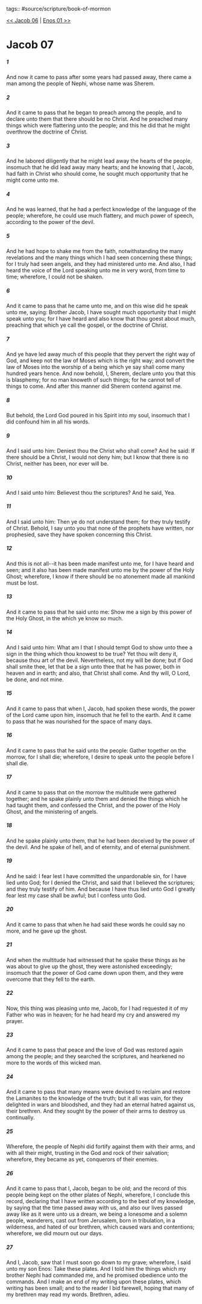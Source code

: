 tags:: #source/scripture/book-of-mormon

[<< Jacob 06](/book-of-mormon/03_Jacob/Jacob_06.md) | [Enos 01 >>](/book-of-mormon/04_The_Book_of_Enos/Enos_01.md)

# Jacob 07

##### 1

And now it came to pass after some years had passed away, there came a man among the people of Nephi, whose name was Sherem.

##### 2

And it came to pass that he began to preach among the people, and to declare unto them that there should be no Christ. And he preached many things which were flattering unto the people; and this he did that he might overthrow the doctrine of Christ.

##### 3

And he labored diligently that he might lead away the hearts of the people, insomuch that he did lead away many hearts; and he knowing that I, Jacob, had faith in Christ who should come, he sought much opportunity that he might come unto me.

##### 4

And he was learned, that he had a perfect knowledge of the language of the people; wherefore, he could use much flattery, and much power of speech, according to the power of the devil.

##### 5

And he had hope to shake me from the faith, notwithstanding the many revelations and the many things which I had seen concerning these things; for I truly had seen angels, and they had ministered unto me. And also, I had heard the voice of the Lord speaking unto me in very word, from time to time; wherefore, I could not be shaken.

##### 6

And it came to pass that he came unto me, and on this wise did he speak unto me, saying: Brother Jacob, I have sought much opportunity that I might speak unto you; for I have heard and also know that thou goest about much, preaching that which ye call the gospel, or the doctrine of Christ.

##### 7

And ye have led away much of this people that they pervert the right way of God, and keep not the law of Moses which is the right way; and convert the law of Moses into the worship of a being which ye say shall come many hundred years hence. And now behold, I, Sherem, declare unto you that this is blasphemy; for no man knoweth of such things; for he cannot tell of things to come. And after this manner did Sherem contend against me.

##### 8

But behold, the Lord God poured in his Spirit into my soul, insomuch that I did confound him in all his words.

##### 9

And I said unto him: Deniest thou the Christ who shall come? And he said: If there should be a Christ, I would not deny him; but I know that there is no Christ, neither has been, nor ever will be.

##### 10

And I said unto him: Believest thou the scriptures? And he said, Yea.

##### 11

And I said unto him: Then ye do not understand them; for they truly testify of Christ. Behold, I say unto you that none of the prophets have written, nor prophesied, save they have spoken concerning this Christ.

##### 12

And this is not all--it has been made manifest unto me, for I have heard and seen; and it also has been made manifest unto me by the power of the Holy Ghost; wherefore, I know if there should be no atonement made all mankind must be lost.

##### 13

And it came to pass that he said unto me: Show me a sign by this power of the Holy Ghost, in the which ye know so much.

##### 14

And I said unto him: What am I that I should tempt God to show unto thee a sign in the thing which thou knowest to be true? Yet thou wilt deny it, because thou art of the devil. Nevertheless, not my will be done; but if God shall smite thee, let that be a sign unto thee that he has power, both in heaven and in earth; and also, that Christ shall come. And thy will, O Lord, be done, and not mine.

##### 15

And it came to pass that when I, Jacob, had spoken these words, the power of the Lord came upon him, insomuch that he fell to the earth. And it came to pass that he was nourished for the space of many days.

##### 16

And it came to pass that he said unto the people: Gather together on the morrow, for I shall die; wherefore, I desire to speak unto the people before I shall die.

##### 17

And it came to pass that on the morrow the multitude were gathered together; and he spake plainly unto them and denied the things which he had taught them, and confessed the Christ, and the power of the Holy Ghost, and the ministering of angels.

##### 18

And he spake plainly unto them, that he had been deceived by the power of the devil. And he spake of hell, and of eternity, and of eternal punishment.

##### 19

And he said: I fear lest I have committed the unpardonable sin, for I have lied unto God; for I denied the Christ, and said that I believed the scriptures; and they truly testify of him. And because I have thus lied unto God I greatly fear lest my case shall be awful; but I confess unto God.

##### 20

And it came to pass that when he had said these words he could say no more, and he gave up the ghost.

##### 21

And when the multitude had witnessed that he spake these things as he was about to give up the ghost, they were astonished exceedingly; insomuch that the power of God came down upon them, and they were overcome that they fell to the earth.

##### 22

Now, this thing was pleasing unto me, Jacob, for I had requested it of my Father who was in heaven; for he had heard my cry and answered my prayer.

##### 23

And it came to pass that peace and the love of God was restored again among the people; and they searched the scriptures, and hearkened no more to the words of this wicked man.

##### 24

And it came to pass that many means were devised to reclaim and restore the Lamanites to the knowledge of the truth; but it all was vain, for they delighted in wars and bloodshed, and they had an eternal hatred against us, their brethren. And they sought by the power of their arms to destroy us continually.

##### 25

Wherefore, the people of Nephi did fortify against them with their arms, and with all their might, trusting in the God and rock of their salvation; wherefore, they became as yet, conquerors of their enemies.

##### 26

And it came to pass that I, Jacob, began to be old; and the record of this people being kept on the other plates of Nephi, wherefore, I conclude this record, declaring that I have written according to the best of my knowledge, by saying that the time passed away with us, and also our lives passed away like as it were unto us a dream, we being a lonesome and a solemn people, wanderers, cast out from Jerusalem, born in tribulation, in a wilderness, and hated of our brethren, which caused wars and contentions; wherefore, we did mourn out our days.

##### 27

And I, Jacob, saw that I must soon go down to my grave; wherefore, I said unto my son Enos: Take these plates. And I told him the things which my brother Nephi had commanded me, and he promised obedience unto the commands. And I make an end of my writing upon these plates, which writing has been small; and to the reader I bid farewell, hoping that many of my brethren may read my words. Brethren, adieu.
